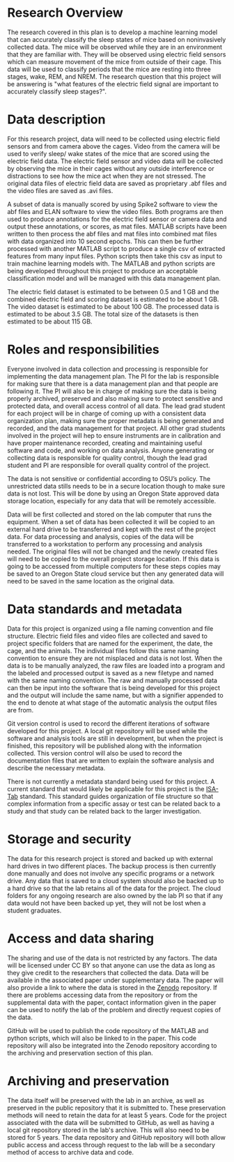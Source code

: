 # Research Overview

The research covered in this plan is to develop a machine learning model that can accurately classify the sleep states of mice based on noninvasively collected data. The mice will be observed while they are in an environment that they are familiar with. They will be observed using electric field sensors which can measure movement of the mice from outside of their cage. This data will be used to classify periods that the mice are resting into three stages, wake, REM, and NREM. The research question that this project will be answering is "what features of the electric field signal are important to accurately classify sleep stages?". 

# Data description

For this research project, data will need to be collected using electric field sensors and from camera above the cages. Video from the camera will be used to verify sleep/ wake states of the mice that are scored using the electric field data. The electric field sensor and video data will be collected by observing the mice in their cages without any outside interference or distractions to see how the mice act when they are not stressed. The original data files of electric field data are saved as proprietary .abf files and the video files are saved as .avi files. 

A subset of data is manually scored by using Spike2 software to view the abf files and ELAN software to view the video files. Both programs are then used to produce annotations for the electric field sensor or camera data and output these annotations, or scores, as mat files. MATLAB scripts have been written to then process the abf files and mat files into combined mat files with data organized into 10 second epochs. This can then be further processed with another MATLAB script to produce a single csv of extracted features from many input files. Python scripts then take this csv as input to train machine learning models with. The MATLAB and python scripts are being developed throughout this project to produce an acceptable classification model and will be managed with this data management plan. 

The electric field dataset is estimated to be between 0.5 and 1 GB and the combined electric field and scoring dataset is estimated to be about 1 GB. The video dataset is estimated to be about 100 GB. The processed data is estimated to be about 3.5 GB. The total size of the datasets is then estimated to be about 115 GB.

# Roles and responsibilities

Everyone involved in data collection and processing is responsible for implementing the data management plan. The PI for the lab is responsible for making sure that there is a data management plan and that people are following it. The PI will also be in charge of making sure the data is being properly archived, preserved and also making sure to protect sensitive and protected data, and overall access control of all data. The lead grad student for each project will be in charge of coming up with a consistent data organization plan, making sure the proper metadata is being generated and recorded, and the data management for that project. All other grad students involved in the project will hep to ensure instruments are in calibration and have proper maintenance recorded, creating and maintaining useful software and code, and working on data analysis. Anyone generating or collecting data is responsible for quality control, though the lead grad student and PI are responsible for overall quality control of the project.

The data is not sensitive or confidential according to OSU’s policy. The unrestricted data stills needs to be in a secure location though to make sure data is not lost. This will be done by using an Oregon State approved data storage location, especially for any data that will be remotely accessible.

Data will be first collected and stored on the lab computer that runs the equipment. When a set of data has been collected it will be copied to an external hard drive to be transferred and kept with the rest of the project data. For data processing and analysis, copies of the data will be transferred to a workstation to perform any processing and analysis needed. The original files will not be changed and the newly created files will need to be copied to the overall project storage location. If this data is going to be accessed from multiple computers for these steps copies may be saved to an Oregon State cloud service but then any generated data will need to be saved in the same location as the original data. 

# Data standards and metadata

Data for this project is organized using a file naming convention and file structure. Electric field files and video files are collected and saved to project specific folders that are named for the experiment, the date, the cage, and the animals. The individual files follow this same naming convention to ensure they are not misplaced and data is not lost. When the data is to be manually analyzed, the raw files are loaded into a program and the labeled and processed output is saved as a new filetype and named with the same naming convention. The raw and manually processed data can then be input into the software that is being developed for this project and the output will include the same name, but with a signifier appended to the end to denote at what stage of the automatic analysis the output files are from.

Git version control is used to record the different iterations of software developed for this project. A local git repository will be used while the software and analysis tools are still in development, but when the project is finished, this repository will be published along with the information collected. This version control will also be used to record the documentation files that are written to explain the software analysis and describe the necessary metadata.

There is not currently a metadata standard being used for this project. A current standard that would likely be applicable for this project is the [ISA-Tab](http://isatab.sourceforge.net/docs/ISA-TAB_release-candidate-1_v1.0_24nov08.pdf) standard. This standard guides organization of file structure so that complex information from a specific assay or test can be related back to a study and that study can be related back to the larger investigation.

# Storage and security

The data for this research project is stored and backed up with external hard drives in two different places. The backup process is then currently done manually and does not involve any specific programs or a network drive. Any data that is saved to a cloud system should also be backed up to a hard drive so that the lab retains all of the data for the project. The cloud folders for any ongoing research are also owned by the lab PI so that if any data would not have been backed up yet, they will not be lost when a student graduates.

# Access and data sharing

The sharing and use of the data is not restricted by any factors. The data will be licensed under CC BY  so that anyone can use the data as long as they give credit to the researchers that collected the data. Data will be available in the associated paper under supplementary data. The paper will also provide a link to where the data is stored in the [Zenodo](https://zenodo.org/) repository. If there are problems accessing data from the repository or from the supplemental data with the paper, contact information given in the paper can be used to notify the lab of the problem and directly request copies of the data. 

GitHub will be used to publish the code repository of the MATLAB and python scripts, which will also be linked to in the paper. This code repository will also be integrated into the Zenodo repository according to the archiving and preservation section of this plan. 

# Archiving and preservation

The data itself will be preserved with the lab in an archive, as well as preserved in the public repository that it is submitted to. These preservation methods will need to retain the data for at least 5 years. Code for the project associated with the data will be submitted to GitHub, as well as having a local git repository stored in the lab's archive. This will also need to be stored for 5 years. The data repository and GitHub repository will both allow public access and access through request to the lab will be a secondary method of access to archive data and code. 
